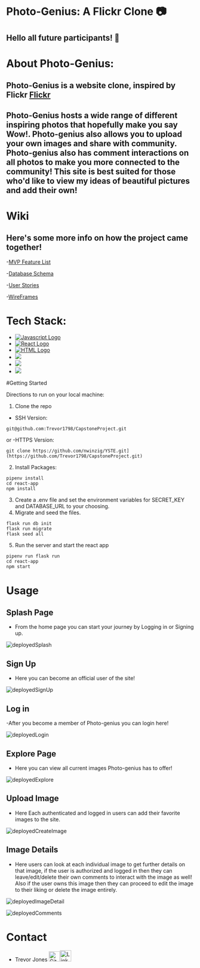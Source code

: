 # Photo-Genius: A Flickr Clone 📷

## Hello all future participants! 👋

# About Photo-Genius:

## Photo-Genius is a website clone, inspired by Flickr [Flickr](https://www.flickr.com/)
## Photo-Genius hosts a wide range of different inspiring photos that hopefully make you say Wow!. Photo-genius also allows you to upload your own images and            share with community. Photo-genius also has comment interactions on all photos to make you more connected to the community! This site is best suited for              those who'd like to view my ideas of beautiful pictures and add their own!
# Wiki
## Here's some more info on how the project came together!
-[MVP Feature List](https://github.com/Trevor1798/CapstoneProject/wiki/MVP-Feature-List)

-[Database Schema](https://github.com/Trevor1798/CapstoneProject/wiki/DB-Schema)

-[User Stories](https://github.com/Trevor1798/CapstoneProject/wiki/User-Stories)

-[WireFrames](https://github.com/Trevor1798/CapstoneProject/wiki/Photo-Genius-Wireframe)

# Tech Stack:
 - [<img src='https://img.shields.io/badge/-flask-yellow' alt='Javascript Logo'  target='_blank'/>](https://flask.palletsprojects.com/en/2.2.x/)
 - [<img src='https://img.shields.io/badge/-React-blue' alt='React Logo' target='_blank'/>](https://reactjs.org/)
 - [<img src='https://img.shields.io/badge/-HTML5-orange' alt='HTML Logo' target='_blank'/>](https://html.com/)
 - [<img src='https://img.shields.io/badge/-CSS-blue' target='_blank'/>](https://www.w3.org/Style/CSS/Overview.en.html)
 - [<img src='https://img.shields.io/badge/-postgres-lightgrey' target='_blank'/>](https://www.postgresql.org/)
 - [<img src='https://img.shields.io/badge/-render-purple' target='_blank'/>](https://render.com/)

 #Getting Started
 
 Directions to run on your local machine:
 
 1. Clone the repo
 - SSH Version:
 ``` 
 git@github.com:Trevor1798/CapstoneProject.git
 ```
 or
 -HTTPS Version:
 ```
 git clone https://github.com/nwinzig/YSTE.git](https://github.com/Trevor1798/CapstoneProject.git)
 ```
 2. Install Packages:
 ```
 pipenv install
cd react-app
npm install
 ```
 3. Create a .env file and set the environment variables for SECRET_KEY and DATABASE_URL to your choosing.
 4. Migrate and seed the files.
 ```
 flask run db init
flask run migrate
flask seed all
 ```
 5. Run the server and start the react app
 ```
 pipenv run flask run
cd react-app
npm start
 ```
 
# Usage
## Splash Page

- From the home page you can start your journey by Logging in or Signing up.


![deployedSplash](https://user-images.githubusercontent.com/102115797/204970982-6863bfe2-be7c-44b1-9980-4a9857ecd96c.PNG)


## Sign Up
- Here you can become an official user of the site! 


![deployedSignUp](https://user-images.githubusercontent.com/102115797/204971681-e553b0b0-e2dc-4236-9b19-32d93f81eacb.PNG)


## Log in
-After you become a member of Photo-genius you can login here!


![deployedLogin](https://user-images.githubusercontent.com/102115797/204971732-29d9dd06-8a77-4cf5-8adb-c569b27ee853.PNG)


## Explore Page
- Here you can view all current images Photo-genius has to offer!


![deployedExplore](https://user-images.githubusercontent.com/102115797/204971123-9ee04d27-098f-4434-a7f9-98b3907b077a.PNG)


## Upload Image
- Here Each authenticated and logged in users can add their favorite images to the site.


![deployedCreateImage](https://user-images.githubusercontent.com/102115797/204971267-13010450-0c49-4e24-a446-59855312c08d.PNG)


## Image Details
- Here users can look at each individual image to get further details on that image, if the user is authorized and logged in then they can leave/edit/delete their own comments to interact with the image as well! Also if the user owns this image then they can proceed to edit the image to their liking or delete the image entirely.


![deployedImageDetail](https://user-images.githubusercontent.com/102115797/204971929-023fa6f7-0964-4065-b5f7-a7a439176a8b.PNG)

![deployedComments](https://user-images.githubusercontent.com/102115797/204971946-1b31a8d6-9412-470a-bf74-00f89116b44f.PNG)


# Contact 
- Trevor Jones [<img src='https://github.githubassets.com/images/modules/logos_page/GitHub-Mark.png' target='_blank' alt='Github Logo' width=30px height=27px/>](https://github.com/Trevor1798)[<img src='https://brand.linkedin.com/content/dam/me/business/en-us/amp/brand-site/v2/bg/LI-Bug.svg.original.svg' target='_blank' alt='LinkedIn Logo' width=30px height=30px/>](https://www.linkedin.com/in/trevor-jones-458b75202/)

